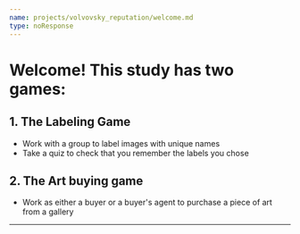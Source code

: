 ```yaml
---
name: projects/volvovsky_reputation/welcome.md
type: noResponse
---
```


# Welcome! This study has two games:

## 1. The Labeling Game

- Work with a group to label images with unique names
- Take a quiz to check that you remember the labels you chose

## 2. The Art buying game

- Work as either a buyer or a buyer's agent to purchase a piece of art from a gallery

---

